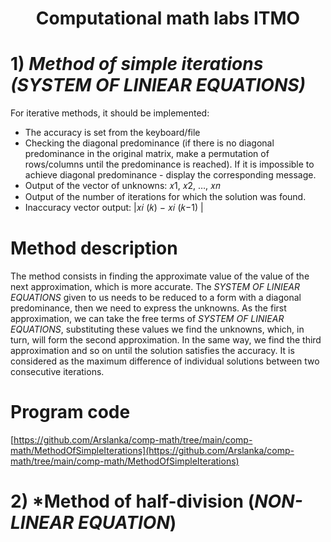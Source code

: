 
<h1 style="text-align: center;">Computational math labs ITMO</h1>


# 1) *Method of simple iterations (*SYSTEM OF LINIEAR EQUATIONS*)*

For iterative methods, it should be implemented:

- The accuracy is set from the keyboard/file
- Checking the diagonal predominance (if there is no diagonal predominance in the original matrix, make a permutation of rows/columns until the predominance is reached). If it is impossible to achieve diagonal predominance - display the corresponding message.
- Output of the vector of unknowns: 𝑥1, 𝑥2, …, 𝑥𝑛
- Output of the number of iterations for which the solution was found.
- Inaccuracy vector output: |𝑥𝑖 (𝑘) − 𝑥𝑖 (𝑘−1) |

# Method description

The method consists in finding the approximate value of the value of the next approximation, which is more accurate. The *SYSTEM OF LINIEAR EQUATIONS* given to us needs to be reduced to a form with a diagonal predominance, then we need to express the unknowns. As the first approximation, we can take the free terms of *SYSTEM OF LINIEAR EQUATIONS*, substituting these values we find the unknowns, which, in turn, will form the second approximation. In the same way, we find the third approximation and so on until the solution satisfies the accuracy. It is considered as the maximum difference of individual solutions between two consecutive iterations.


# Program code

[https://github.com/Arslanka/comp-math/tree/main/comp-math/MethodOfSimpleIterations](https://github.com/Arslanka/comp-math/tree/main/comp-math/MethodOfSimpleIterations)

# 2) *Method of half-division (*NON-LINEAR EQUATION*)
